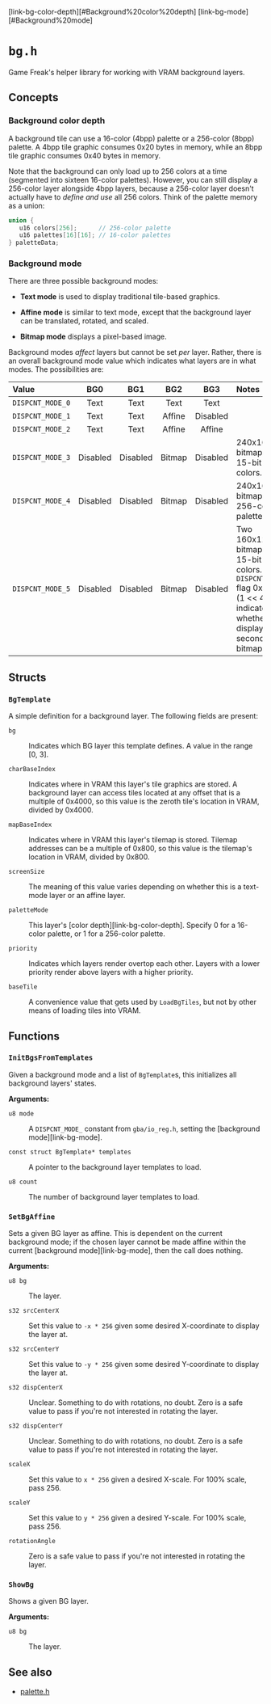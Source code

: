 [link-bg-color-depth][#Background%20color%20depth]
[link-bg-mode][#Background%20mode]

# `bg.h`

Game Freak's helper library for working with VRAM background layers.

## Concepts

### Background color depth

A background tile can use a 16-color (4bpp) palette or a 256-color (8bpp) palette. A 4bpp tile graphic consumes 0x20 bytes in memory, while an 8bpp tile graphic consumes 0x40 bytes in memory.

Note that the background can only load up to 256 colors at a time (segmented into sixteen 16-color palettes). However, you can still display a 256-color layer alongside 4bpp layers, because a 256-color layer doesn't actually have to *define and use* all 256 colors. Think of the palette memory as a union:

```c
union {
   u16 colors[256];      // 256-color palette
   u16 palettes[16][16]; // 16-color palettes
} paletteData;
```

### Background mode

There are three possible background modes:

* **Text mode** is used to display traditional tile-based graphics.

* **Affine mode** is similar to text mode, except that the background layer can be translated, rotated, and scaled.

* **Bitmap mode** displays a pixel-based image.

Background modes *affect* layers but cannot be set *per* layer. Rather, there is an overall background mode value which indicates what layers are in what modes. The possibilities are:

| Value | BG0 | BG1 | BG2 | BG3 | Notes |
| :- | :-: | :-: | :-: | :-: | :- |
| `DISPCNT_MODE_0` | Text | Text | Text | Text |
| `DISPCNT_MODE_1` | Text | Text | Affine | Disabled |
| `DISPCNT_MODE_2` | Text | Text | Affine | Affine |
| `DISPCNT_MODE_3` | Disabled | Disabled | Bitmap | Disabled | 240x160px bitmap; 15-bit colors. |
| `DISPCNT_MODE_4` | Disabled | Disabled | Bitmap | Disabled | 240x160px bitmap; 256-color palette. |
| `DISPCNT_MODE_5` | Disabled | Disabled | Bitmap | Disabled | Two 160x128px bitmaps; 15-bit colors. `DISPCNT` flag 0x10 (1 << 4) indicates whether to display the second bitmap. |

## Structs

### `BgTemplate`

A simple definition for a background layer. The following fields are present:

<dl>
   <dt><code>bg</code></dt>
      <dd><p>Indicates which BG layer this template defines. A value in the range [0, 3].</p></dd>
   <dt><code>charBaseIndex</code></dt>
      <dd><p>Indicates where in VRAM this layer's tile graphics are stored. A background layer can access tiles located at any offset that is a multiple of 0x4000, so this value is the zeroth tile's location in VRAM, divided by 0x4000.</p></dd>
   <dt><code>mapBaseIndex</code></dt>
      <dd><p>Indicates where in VRAM this layer's tilemap is stored. Tilemap addresses can be a multiple of 0x800, so this value is the tilemap's location in VRAM, divided by 0x800.</p></dd>
   <dt><code>screenSize</code></dt>
      <dd>
         <p>The meaning of this value varies depending on whether this is a text-mode layer or an affine layer.</p>
      </dd>
   <dt><code>paletteMode</code></dt>
<dd><p>

This layer's [color depth][link-bg-color-depth]. Specify 0 for a 16-color palette, or 1 for a 256-color palette.

</p></dd>
   <dt><code>priority</code></dt>
      <dd><p>Indicates which layers render overtop each other. Layers with a lower priority render above layers with a higher priority.</p></dd>
   <dt><code>baseTile</code></dt>
      <dd><p>A convenience value that gets used by <code>LoadBgTiles</code>, but not by other means of loading tiles into VRAM.</p></dd>
</dl>

## Functions

### `InitBgsFromTemplates`

Given a background mode and a list of `BgTemplate`s, this initializes all background layers' states.

**Arguments:**

<dl>
   <dt><code>u8 mode</code></dt>
<dd><p>

A `DISPCNT_MODE_` constant from `gba/io_reg.h`, setting the [background mode][link-bg-mode].

</p></dd>
   <dt><code>const struct BgTemplate* templates</code></dt>
      <dd><p>A pointer to the background layer templates to load.</p></dd>
   <dt><code>u8 count</code></dt>
      <dd><p>The number of background layer templates to load.</p></dd>
</dl>

### `SetBgAffine`

Sets a given BG layer as affine. This is dependent on the current background mode; if the chosen layer cannot be made affine within the current [background mode][link-bg-mode], then the call does nothing.

**Arguments:**

<dl>
   <dt><code>u8 bg</code></dt>
      <dd><p>The layer.</p></dd>
   <dt><code>s32 srcCenterX</code></dt>
      <dd><p>Set this value to <code>-x * 256</code> given some desired X-coordinate to display the layer at.</p></dd>
   <dt><code>s32 srcCenterY</code></dt>
      <dd><p>Set this value to <code>-y * 256</code> given some desired Y-coordinate to display the layer at.</p></dd>
   <dt><code>s32 dispCenterX</code></dt>
      <dd><p>Unclear. Something to do with rotations, no doubt. Zero is a safe value to pass if you're not interested in rotating the layer.</p></dd>
   <dt><code>s32 dispCenterY</code></dt>
      <dd><p>Unclear. Something to do with rotations, no doubt. Zero is a safe value to pass if you're not interested in rotating the layer.</p></dd>
   <dt><code>scaleX</code></dt>
      <dd><p>Set this value to <code>x * 256</code> given a desired X-scale. For 100% scale, pass 256.</p></dd>
   <dt><code>scaleY</code></dt>
      <dd><p>Set this value to <code>y * 256</code> given a desired Y-scale. For 100% scale, pass 256.</p></dd>
   <dt><code>rotationAngle</code></dt>
      <dd><p>Zero is a safe value to pass if you're not interested in rotating the layer.</p></dd>
</dl>

### `ShowBg`

Shows a given BG layer.

**Arguments:**

<dl>
   <dt><code>u8 bg</code></dt>
      <dd><p>The layer.</p></dd>
</dl>

## See also

* [palette.h](#palette.md)